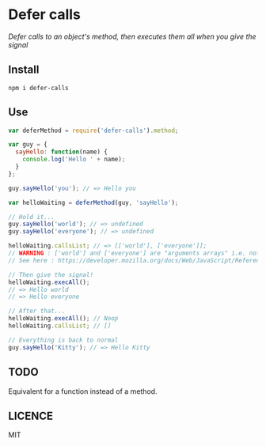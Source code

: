 # Defer calls

*Defer calls to an object's method, then executes them all when you give the signal*

## Install

`npm i defer-calls`

## Use
```javascript
var deferMethod = require('defer-calls').method;

var guy = {
  sayHello: function(name) {
    console.log('Hello ' + name);
  }
};

guy.sayHello('you'); // => Hello you

var helloWaiting = deferMethod(guy, 'sayHello');

// Hold it...
guy.sayHello('world'); // => undefined
guy.sayHello('everyone'); // => undefined

helloWaiting.callsList; // => [['world'], ['everyone']];
// WARNING : ['world'] and ['everyone'] are "arguments arrays" i.e. not real Arrays
// See here : https://developer.mozilla.org/docs/Web/JavaScript/Reference/Fonctions/arguments

// Then give the signal!
helloWaiting.execAll();
// => Hello world
// => Hello everyone

// After that...
helloWaiting.execAll(); // Noop
helloWaiting.callsList; // []

// Everything is back to normal
guy.sayHello('Kitty'); // => Hello Kitty
```

## TODO
Equivalent for a function instead of a method.

## LICENCE
MIT
